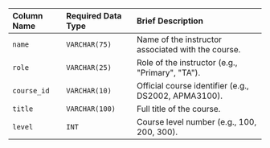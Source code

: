 | Column Name | Required Data Type | Brief Description |
| :--- | :--- | :--- |
| `name` | `VARCHAR(75)` | Name of the instructor associated with the course. |
| `role` | `VARCHAR(25)` | Role of the instructor (e.g., "Primary", "TA"). |
| `course_id` | `VARCHAR(10)` | Official course identifier (e.g., DS2002, APMA3100). |
| `title` | `VARCHAR(100)` | Full title of the course. |
| `level` | `INT` | Course level number (e.g., 100, 200, 300). |